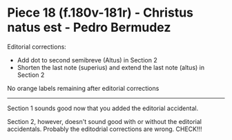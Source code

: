 # Piece 18 (f.180v-181r) - Christus natus est - Pedro Bermudez


Editorial corrections:
- Add dot to second semibreve (Altus) in Section 2
- Shorten the last note (superius) and extend the last note (altus) in Section 2

No orange labels remaining after editorial corrections

----

Section 1 sounds good now that you added the editorial accidental.

Section 2, however, doesn't sound good with or without the editorial accidentals. Probably the editodrial corrections are wrong. CHECK!!!